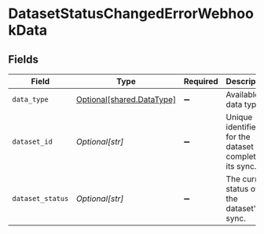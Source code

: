 # DatasetStatusChangedErrorWebhookData


## Fields

| Field                                                        | Type                                                         | Required                                                     | Description                                                  | Example                                                      |
| ------------------------------------------------------------ | ------------------------------------------------------------ | ------------------------------------------------------------ | ------------------------------------------------------------ | ------------------------------------------------------------ |
| `data_type`                                                  | [Optional[shared.DataType]](../../models/shared/datatype.md) | :heavy_minus_sign:                                           | Available data types                                         | invoices                                                     |
| `dataset_id`                                                 | *Optional[str]*                                              | :heavy_minus_sign:                                           | Unique identifier for the dataset that completed its sync.   |                                                              |
| `dataset_status`                                             | *Optional[str]*                                              | :heavy_minus_sign:                                           | The current status of the dataset's sync.                    |                                                              |